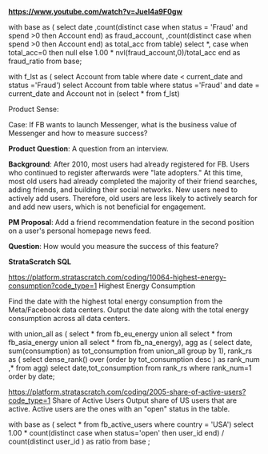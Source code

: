 **https://www.youtube.com/watch?v=Juel4a9F0gw**

with base as (
select date
,count(distinct case when status = 'Fraud' and spend >0 then Account end) as fraud_account,
,count(distinct case when spend >0 then Account end) as total_acc
from table)
select *, case when total_acc=0 then null else  1.00 * nvl(fraud_account,0)/total_acc end as fraud_ratio 
from base;


with f_lst as (
select Account from table where date < current_date and status ='Fraud')
select Account
from table 
where status ='Fraud' and date = current_date
and Account not in (select * from f_lst)



Product Sense:

Case: If FB wants to launch Messenger, what is the business value of Messenger and how to measure success?


**Product Question**: A question from an interview.

**Background**: After 2010, most users had already registered for FB. Users who continued to register afterwards were "late adopters." At this time, most old users had already completed the majority of their friend searches, adding friends, and building their social networks. New users need to actively add users. Therefore, old users are less likely to actively search for and add new users, which is not beneficial for engagement.

**PM Proposal**: Add a friend recommendation feature in the second position on a user's personal homepage news feed.

**Question**: How would you measure the success of this feature?



**StrataScratch SQL**

https://platform.stratascratch.com/coding/10064-highest-energy-consumption?code_type=1
Highest Energy Consumption

Find the date with the highest total energy consumption from the Meta/Facebook data centers. Output the date along with the total energy consumption across all data centers.

with union_all as (
select * from fb_eu_energy
union all 
select * from fb_asia_energy
union all
select * from fb_na_energy),
agg as (
select date, sum(consumption) as tot_consumption
from union_all 
group by 1),
rank_rs as (
select dense_rank() over (order by tot_consumption desc ) as rank_num 
,* from agg)
select date,tot_consumption from  rank_rs
where rank_num=1 order by date;


https://platform.stratascratch.com/coding/2005-share-of-active-users?code_type=1
Share of Active Users
Output share of US users that are active. Active users are the ones with an "open" status in the table.

with base as (
select * from fb_active_users
where country = 'USA')
select 1.00 * count(distinct case when status='open' 
then user_id end) / count(distinct user_id ) as ratio
from base
;



